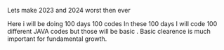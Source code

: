 Lets make 2023 and 2024 worst then ever

Here i will be doing 100 days 100 codes 
In these 100 days I will code 100 different JAVA codes but those will be basic .
Basic clearence is much important for fundamental growth.
